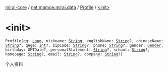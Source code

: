 [mirai-core](../../index.md) / [net.mamoe.mirai.data](../index.md) / [Profile](index.md) / [&lt;init&gt;](./-init-.md)

# &lt;init&gt;

`Profile(qq: `[`Long`](https://kotlinlang.org/api/latest/jvm/stdlib/kotlin/-long/index.html)`, nickname: `[`String`](https://kotlinlang.org/api/latest/jvm/stdlib/kotlin/-string/index.html)`, englishName: `[`String`](https://kotlinlang.org/api/latest/jvm/stdlib/kotlin/-string/index.html)`?, chineseName: `[`String`](https://kotlinlang.org/api/latest/jvm/stdlib/kotlin/-string/index.html)`?, qAge: `[`Int`](https://kotlinlang.org/api/latest/jvm/stdlib/kotlin/-int/index.html)`?, zipCode: `[`String`](https://kotlinlang.org/api/latest/jvm/stdlib/kotlin/-string/index.html)`?, phone: `[`String`](https://kotlinlang.org/api/latest/jvm/stdlib/kotlin/-string/index.html)`?, gender: `[`Gender`](../-gender/index.md)`, birthday: GMTDate?, personalStatement: `[`String`](https://kotlinlang.org/api/latest/jvm/stdlib/kotlin/-string/index.html)`?, school: `[`String`](https://kotlinlang.org/api/latest/jvm/stdlib/kotlin/-string/index.html)`?, homepage: `[`String`](https://kotlinlang.org/api/latest/jvm/stdlib/kotlin/-string/index.html)`?, email: `[`String`](https://kotlinlang.org/api/latest/jvm/stdlib/kotlin/-string/index.html)`?, company: `[`String`](https://kotlinlang.org/api/latest/jvm/stdlib/kotlin/-string/index.html)`?)`

个人资料


